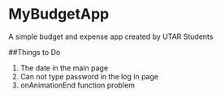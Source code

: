 # MyBudgetApp
A simple budget and expense app created by UTAR Students

##Things to Do
1. The date in the main page
2. Can not type password in the log in page
3. onAnimationEnd function problem

